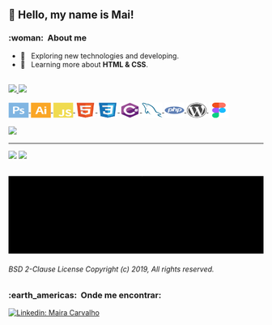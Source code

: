 ## 💜 Hello, my name is <strong>Mai!</strong>

<h3> :woman: &nbsp;About me </h3>

- 🤔 &nbsp; Exploring new technologies and developing.
- 🌱 &nbsp; Learning more about **HTML & CSS**.

<br>

 <div>
  <a href="https://github.com/Mairasirino">
  <img height="150em" src="https://github-readme-stats.vercel.app/api?username=mairasirino&theme=midnight-purple&include_all_commits=true&count_private=true"/>
  <img height="150em" src="https://github-readme-stats.vercel.app/api/top-langs/?username=Mairasirino&layout=compact&langs_count=16&theme=midnight-purple"/>
</div>

  <div style="display: inline_block"><br>
 <i class="devicon-illustrator-plain"></i>
  <img align="center"  height="30" width="40" src="https://raw.githubusercontent.com/devicons/devicon/master/icons/photoshop/photoshop-plain.svg">
  <img align="center"  height="30" width="40" src="https://raw.githubusercontent.com/devicons/devicon/master/icons/illustrator/illustrator-plain.svg">
  <img align="center"  height="30" width="40" src="https://raw.githubusercontent.com/devicons/devicon/master/icons/javascript/javascript-plain.svg">
  <img align="center"  height="30" width="40" src="https://raw.githubusercontent.com/devicons/devicon/master/icons/html5/html5-original.svg">
  <img align="center"  height="30" width="40" src="https://raw.githubusercontent.com/devicons/devicon/master/icons/css3/css3-original.svg">
  <img align="center"  height="30" width="40" src="https://raw.githubusercontent.com/devicons/devicon/master/icons/csharp/csharp-original.svg">
  <img align="center"  height="30" width="40" src="https://raw.githubusercontent.com/devicons/devicon/master/icons/mysql/mysql-plain.svg">
  <img align="center"  height="30" width="40" src="https://raw.githubusercontent.com/devicons/devicon/master/icons/php/php-plain.svg">
  <img align="center"  height="30" width="40" src="https://raw.githubusercontent.com/devicons/devicon/master/icons/wordpress/wordpress-plain.svg">
  <img align="center"  height="30" width="40" src="https://raw.githubusercontent.com/devicons/devicon/master/icons/figma/figma-original.svg">
</div>


  <br>
<img src="https://img.shields.io/static/v1?label=Overview&message=Mairasirino&color=f8efd4&style=for-the-badge&logo=GitHub">

<p>


</p>



<hr>
<div> 
  <a href="https://www.behance.net/mairacarvalho2" target="_blank"><img src="https://img.shields.io/badge/-Behance-blue?style=for-the-badge&logo=behance&logoColor=white" target="_blank"></a>
  <img src="https://img.shields.io/badge/Xamarin-3498DB?style=for-the-badge&logo=xamarin&logoColor=white" />
  
  <br>
  <br>
 
  ![Dino animation](https://raw.githubusercontent.com/biocarl/img/master/drawing_animation/art_dino2.gif)
  ###### BSD 2-Clause License Copyright (c) 2019, All rights reserved.</p>
 
</div>

<h3> :earth_americas: &nbsp;Onde me encontrar: </h3> 

[![Linkedin: Maira Carvalho](https://img.shields.io/badge/-MairaSirino-blue?style=flat-square&logo=Linkedin&logoColor=white&link=https://www.linkedin.com/in/maira-carvalho-0a305412b/)](https://www.linkedin.com/in/maira-carvalho-0a305412b/)



